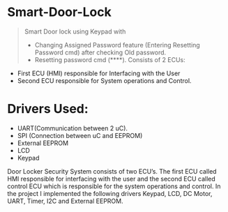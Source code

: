# Smart-Door-Lock
> Smart Door lock using Keypad with
> - Changing Assigned Password feature (Entering Resetting Password cmd) after checking Old password.
> - Resetting password cmd (****).
Consists of 2 ECUs: 
* First ECU (HMI) responsible for Interfacing with the User
* Second ECU responsible for System operations and Control.
# Drivers Used:
- UART(Communication between 2 uC).
- SPI (Connection between uC and EEPROM)
- External EEPROM
- LCD
- Keypad

Door Locker Security System consists of two ECU’s. The first ECU called HMI responsible for interfacing with the user and the second ECU called control ECU which is responsible for the system operations and control. In the project I implemented the following drivers Keypad, LCD, DC Motor, UART, Timer, I2C and External EEPROM.
